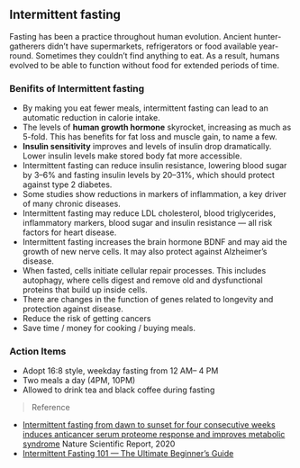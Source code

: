 ## Intermittent fasting 

Fasting has been a practice throughout human evolution. Ancient hunter-gatherers didn’t have supermarkets, refrigerators or food available year-round. Sometimes they couldn’t find anything to eat. As a result, humans evolved to be able to function without food for extended periods of time.


### Benifits of Intermittent fasting
- By making you eat fewer meals, intermittent fasting can lead to an automatic reduction in calorie intake.
- The levels of **human growth hormone** skyrocket, increasing as much as 5-fold. This has benefits for fat loss and muscle gain, to name a few.
- **Insulin sensitivity** improves and levels of insulin drop dramatically. Lower insulin levels make stored body fat more accessible.
- Intermittent fasting can reduce insulin resistance, lowering blood sugar by 3–6% and fasting insulin levels by 20–31%, which should protect against type 2 diabetes.
- Some studies show reductions in markers of inflammation, a key driver of many chronic diseases.
- Intermittent fasting may reduce LDL cholesterol, blood triglycerides, inflammatory markers, blood sugar and insulin resistance — all risk factors for heart disease.
- Intermittent fasting increases the brain hormone BDNF and may aid the growth of new nerve cells. It may also protect against Alzheimer’s disease.
- When fasted, cells initiate cellular repair processes. This includes autophagy, where cells digest and remove old and dysfunctional proteins that build up inside cells.
- There are changes in the function of genes related to longevity and protection against disease.
- Reduce the risk of getting cancers
- Save time / money for cooking / buying meals.

### Action Items
- Adopt 16:8 style, weekday fasting from 12 AM– 4 PM
- Two meals a day (4PM, 10PM)
- Allowed to drink tea and black coffee during fasting


> Reference
- [Intermittent fasting from dawn to sunset for four consecutive weeks induces anticancer serum proteome response and improves metabolic syndrome](https://www.nature.com/articles/s41598-020-73767-w) Nature Scientific Report, 2020 
- [Intermittent Fasting 101 — The Ultimate Beginner’s Guide](https://www.healthline.com/nutrition/intermittent-fasting-guide)
